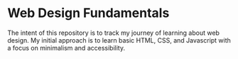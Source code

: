 # Web Design Fundamentals

The intent of this repository is to track my journey of learning about web design.  My initial approach is to learn basic HTML, CSS, and Javascript with a focus on minimalism and accessibility.
